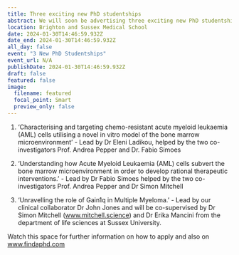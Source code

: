 ```yaml
---
title: Three exciting new PhD studentships 
abstract: We will soon be advertising three exciting new PhD studentships to start on 1st October 2024
location: Brighton and Sussex Medical School
date: 2024-01-30T14:46:59.932Z
date_end: 2024-01-30T14:46:59.932Z
all_day: false
event: "3 New PhD Studentships"
event_url: N/A
publishDate: 2024-01-30T14:46:59.932Z
draft: false
featured: false
image:
  filename: featured
  focal_point: Smart
  preview_only: false
---
```

1)	‘Characterising and targeting chemo-resistant acute myeloid leukaemia (AML) cells utilising a novel in vitro model of the bone marrow microenvironment’ - Lead by Dr Eleni Ladikou, helped by the two co-investigators Prof. Andrea Pepper and Dr. Fabio Simoes



2)	‘Understanding how Acute Myeloid Leukaemia (AML) cells subvert the bone marrow microenvironment in order to develop rational therapeutic interventions.’ - Lead by Dr Fabio Simoes helped by the two co-investigators Prof. Andrea Pepper and Dr Simon Mitchell



3)	‘Unravelling the role of Gain1q in Multiple Myeloma.’ - Lead by our clinical collaborator Dr John Jones and will be co-supervised by Dr Simon Mitchell (www.mitchell.science) and Dr Erika Mancini from the department of life sciences at Sussex University.



Watch this space for further information on how to apply and also on www.findaphd.com

